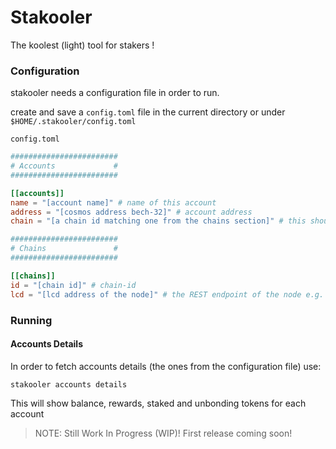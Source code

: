 # Stakooler

The koolest (light) tool for stakers !

### Configuration

stakooler needs a configuration file in order to run.

create and save a `config.toml` file in the current directory or under `$HOME/.stakooler/config.toml`

`config.toml`
```toml
########################
# Accounts             #
########################

[[accounts]]
name = "[account name]" # name of this account
address = "[cosmos address bech-32]" # account address
chain = "[a chain id matching one from the chains section]" # this should match the chain id of one of the chains configured

########################
# Chains               #
########################

[[chains]]
id = "[chain id]" # chain-id
lcd = "[lcd address of the node]" # the REST endpoint of the node e.g. http://myosmonode.com:1317
```

### Running

#### Accounts Details

In order to fetch accounts details (the ones from the configuration file) use:

```stakooler accounts details```

This will show balance, rewards, staked and unbonding tokens for each account


> NOTE: Still Work In Progress (WIP)! First release coming soon!
